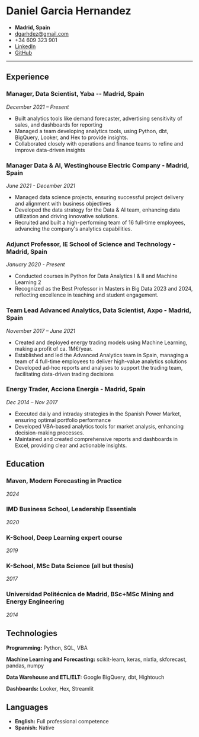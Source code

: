 # Daniel Garcia Hernandez

* **Madrid, Spain**
* <dgarhdez@gmail.com>
* +34 609 323 901
* [LinkedIn](linkedin.com/in/dgarhdez)
* [GitHub](github.com/dgarhdez)

---

## Experience

### Manager, Data Scientist, Yaba -- Madrid, Spain

*December 2021 – Present*

* Built analytics tools like demand forecaster, advertising sensitivity of sales, and dashboards for reporting
* Managed a team developing analytics tools, using Python, dbt, BigQuery, Looker, and Hex to provide insights.
* Collaborated closely with operations and finance teams to refine and improve data-driven insights

### Manager Data & AI, Westinghouse Electric Company - Madrid, Spain

*June 2021 - December 2021*

* Managed data science projects, ensuring successful project delivery and alignment with business objectives
* Developed the data strategy for the Data & AI team, enhancing data utilization and driving innovative solutions.
* Recruited and built a high-performing team of 16 full-time employees, advancing the company's analytics capabilities.

### Adjunct Professor, IE School of Science and Technology - Madrid, Spain

*January 2020 - Present*

* Conducted courses in Python for Data Analytics I & II and Machine Learning 2
* Recognized as the Best Professor in Masters in Big Data 2023 and 2024, reflecting excellence in teaching and student engagement.

### Team Lead Advanced Analytics, Data Scientist, Axpo - Madrid, Spain

*November 2017 – June 2021*

* Created and deployed energy trading models using Machine Learning, making a profit of ca. 1M€/year.
* Established and led the Advanced Analytics team in Spain, managing a team of 4 full-time employees to deliver high-value analytics solutions
* Developed ad-hoc reports and analyses to support the trading team, facilitating data-driven trading decisions

### Energy Trader, Acciona Energía - Madrid, Spain

*Dec 2014 – Nov 2017*

* Executed daily and intraday strategies in the Spanish Power Market, ensuring optimal portfolio performance
* Developed VBA-based analytics tools for market analysis, enhancing decision-making processes.
* Maintained and created comprehensive reports and dashboards in Excel, providing clear and actionable insights.

## Education

### Maven, Modern Forecasting in Practice

*2024*

### IMD Business School, Leadership Essentials

*2020*

### K-School, Deep Learning expert course

*2019*

### K-School, MSc Data Science (all but thesis)

*2017*

### Universidad Politécnica de Madrid, BSc+MSc Mining and Energy Engineering

*2014*

## Technologies

**Programming:** Python, SQL, VBA

**Machine Learning and Forecasting:** scikit-learn, keras, nixtla, skforecast, pandas, numpy

**Data Warehouse and ETL/ELT:** Google BigQuery, dbt, Hightouch

**Dashboards:** Looker, Hex, Streamlit

## Languages

* **English:** Full professional competence
* **Spanish:** Native
